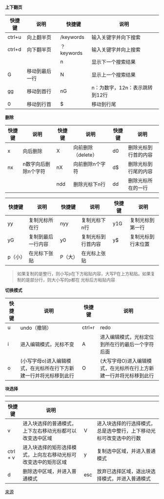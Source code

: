 **上下翻页**

| 快捷键 | 说明           | 快捷键     | 说明                           |
| ------ | -------------- | ---------- | ------------------------------ |
| ctrl+u | 向上翻半页     | /keywords  | 输入关键字并向下搜索           |
| ctrl+d | 向下翻半页     | ？keywords | 输入关键字并向上搜索           |
|        |                | n          | 显示下一个搜索结果             |
| G      | 移动到最后一行 | N          | 显示上一个搜索结果             |
| gg     | 移动到首行     | nG         | n：为数字，12n：表示跳转到12行 |
| 0      | 移动到行首     | $          | 移动到行尾                     |

**删除**

| 快捷键 | 说明                 | 快捷键 | 说明               | 快捷键 | 说明                 |
| ------ | -------------------- | ------ | ------------------ | ------ | -------------------- |
| x      | 向后删除             | X      | 向前删除（delete） | d0     | 删除光标到行首的内容 |
| nx     | n数字向后删除n个字符 | nX     | 向前删除n个字符    | d$     | 删除光标到行尾的内容 |
|        |                      | ndd    | 删除光标下n行      | dd     | 删除光标所在的一行   |

| 快捷键  | 说明               | 快捷键  | 说明               | 快捷键 | 说明               |
| ------- | ------------------ | ------- | ------------------ | ------ | ------------------ |
| yy      | 复制光标所在行     | nyy     | 复制光标下n行      | y1G    | 复制光标到第一行   |
| yG      | 复制到最后一行内容 | y0      | 复制光标到行首内容 | y$     | 复制光标到行末位置 |
| p（小） | 在光标下张贴       | P（大） | 在光标上张贴       |        |                    |

> 如果复制的是整行，则小写p在下方粘贴内容，大写P在上方粘贴。如果复制的是部分行，则大小写的p都在 光标后方粘贴内容

**切换模式**

| 快捷键 | 说明                                                         | 快捷键 | 说明                                                         |
| ------ | ------------------------------------------------------------ | ------ | ------------------------------------------------------------ |
| u      | undo（撤销）                                                 | ctrl+r | redo                                                         |
| i      | 进入编辑模式，光标不变                                       | A      | 进入编辑模式，光标定位到所在行的最后一个字符后面             |
| o      | (小写字母o)进入编辑模式，在光标所在行下方新建一行并将光标移到此行 | O      | (大写字母O)进入编辑模式，在光标所在行上方新建一行并将光标移到此行 |

**块选择**

****

| 快捷键   | 说明                                                         |      |                                                              |
| -------- | ------------------------------------------------------------ | ---- | ------------------------------------------------------------ |
| v        | 进入块选择的普通模式，上下左右移动光标都可以改变选中区域     | V    | 进入块选择的行选择模式，总是选中整行，上下移动光标可改变选中的行数 |
| ctrl + v | 进入块选择的矩形选择模式，上向左右移动光标可改变选中的矩形区域 | y    | 复制选中区域，并进入普通模式                                 |
| d        | 删除选中区域，并进入普通模式                                 | esc  | 放弃已选择区域，退出块选择模式，并进入普通模式               |

[来源](<https://blog.csdn.net/daguanjia11/article/details/79774144?tdsourcetag=s_pctim_aiomsg>)